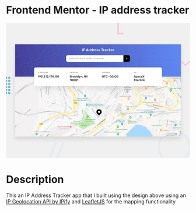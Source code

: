 # Frontend Mentor - IP address tracker

![Design preview for the IP address tracker coding challenge](./design/desktop-preview.jpg) 

# Description
This an IP Address Tracker app that I built using the design above using an [IP Geolocation API by IPify](https://geo.ipify.org/) and [LeafletJS](https://leafletjs.com/) for the mapping functionality





